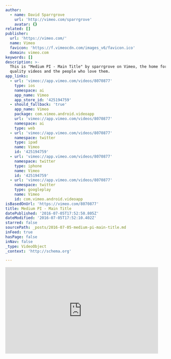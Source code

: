```yaml
---
author:
  - name: David Sparrgrove
    url: 'http://vimeo.com/sparrgrove'
    avatar: {}
related: []
publisher:
  url: 'https://vimeo.com/'
  name: Vimeo
  favicon: 'https://f.vimeocdn.com/images_v6/favicon.ico'
  domain: vimeo.com
keywords: []
description: >-
  This is "Medium PI - Main Title" by sparrgrove on Vimeo, the home for high
  quality videos and the people who love them.
app_links:
  - url: 'vimeo://app.vimeo.com/videos/8070877'
    type: ios
    namespace: ai
    app_name: Vimeo
    app_store_id: '425194759'
  - should_fallback: 'true'
    app_name: Vimeo
    package: com.vimeo.android.videoapp
    url: 'vimeo://app.vimeo.com/videos/8070877'
    namespace: ai
    type: web
  - url: 'vimeo://app.vimeo.com/videos/8070877'
    namespace: twitter
    type: ipad
    name: Vimeo
    id: '425194759'
  - url: 'vimeo://app.vimeo.com/videos/8070877'
    namespace: twitter
    type: iphone
    name: Vimeo
    id: '425194759'
  - url: 'vimeo://app.vimeo.com/videos/8070877'
    namespace: twitter
    type: googleplay
    name: Vimeo
    id: com.vimeo.android.videoapp
isBasedOnUrl: 'https://vimeo.com/8070877'
title: Medium PI - Main Title
datePublished: '2016-07-05T17:52:50.805Z'
dateModified: '2016-07-05T17:52:10.402Z'
starred: false
sourcePath: _posts/2016-07-05-medium-pi-main-title.md
inFeed: true
hasPage: false
inNav: false
_type: VideoObject
_context: 'http://schema.org'

---
```

<iframe src="https://cdn.embedly.com/widgets/media.html?src=https%3A%2F%2Fplayer.vimeo.com%2Fvideo%2F8070877&amp;url=https%3A%2F%2Fvimeo.com%2F8070877&amp;image=http%3A%2F%2Fi.vimeocdn.com%2Fvideo%2F36662677_295x166.jpg&amp;key=b7d04c9b404c499eba89ee7072e1c4f7&amp;type=text%2Fhtml&amp;schema=vimeo" width="480" height="272" scrolling="no" frameborder="0" allowfullscreen="" style=""></iframe>